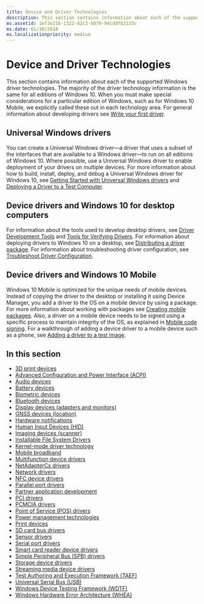 ```yaml
---
title: Device and Driver Technologies
description: This section contains information about each of the supported Windows driver technologies.
ms.assetid: 1ef3e216-1322-42c3-b070-94cddfb2133c
ms.date: 01/30/2018
ms.localizationpriority: medium
---
```


# Device and Driver Technologies

This section contains information about each of the supported Windows driver technologies. The majority of the driver technology information is the same for all editions of Windows 10. When you must make special considerations for a particular edition of Windows, such as for Windows 10 Mobile, we explicitly called these out in each technology area. For general information about developing drivers see [Write your first driver](https://docs.microsoft.com/windows-hardware/drivers/gettingstarted/writing-your-first-driver).

## Universal Windows drivers

You can create a Universal Windows driver—a driver that uses a subset of the interfaces that are available to a Windows driver—to run on all editions of Windows 10. Where possible, use a Universal Windows driver to enable deployment of your drivers on multiple devices. For more information about how to build, install, deploy, and debug a Universal Windows driver for Windows 10, see [Getting Started with Universal Windows drivers](https://docs.microsoft.com/windows-hardware/drivers/develop/getting-started-with-universal-drivers) and [Deploying a Driver to a Test Computer](https://docs.microsoft.com/windows-hardware/drivers/develop/deploying-a-driver-to-a-test-computer).

## Device drivers and Windows 10 for desktop computers

For information about the tools used to develop desktop drivers, see [Driver Development Tools](https://docs.microsoft.com/windows-hardware/drivers/devtest/) and [Tools for Verifying Drivers](https://docs.microsoft.com/windows-hardware/drivers/devtest/tools-for-verifying-drivers). For information about deploying drivers to Windows 10 on a desktop, see [Distributing a driver package](https://docs.microsoft.com/windows-hardware/drivers/develop/distributing-a-driver-package-win8). For information about troubleshooting driver configuration, see [Troubleshoot Driver Configuration](https://docs.microsoft.com/windows-hardware/drivers/develop/troubleshooting-configuration-of-driver-deployment--testing-and-debugging).

## Device drivers and Windows 10 Mobile

Windows 10 Mobile is optimized for the unique needs of mobile devices. Instead of copying the driver to the desktop or installing it using Device Manager, you add a driver to the OS on a mobile device by using a package. For more information about working with packages see [Creating mobile packages](https://docs.microsoft.com/previous-versions/windows/hardware/packaging/dn756642(v=vs.85)). Also, a driver on a mobile device needs to be signed using a specific process to maintain integrity of the OS, as explained in [Mobile code signing](https://docs.microsoft.com/previous-versions/windows/hardware/code-signing/dn756634(v=vs.85)). For a walkthrough of adding a device driver to a mobile device such as a phone, see [Adding a driver to a test image](https://docs.microsoft.com/previous-versions/mt131832(v=vs.85)).

## In this section

- [3D print devices](3dprint/index.md)
- [Advanced Configuration and Power Interface (ACPI)](acpi/index.md)
- [Audio devices](audio/index.md)
- [Battery devices](battery/index.md)
- [Biometric devices](biometric/index.md)
- [Bluetooth devices](bluetooth/index.md)
- [Display devices (adapters and monitors)](display/index.md)
- [GNSS devices (location)](gnss/index.md)
- [Hardware notifications](gpiobtn/index.md)
- [Human Input Devices (HID)](hid/index.md)
- [Imaging devices (scanner)](image/index.md)
- [Installable File System Drivers](ifs/index.md)
- [Kernel-mode driver technology](kernel/index.md)
- [Mobile broadband](mobilebroadband/index.md)
- [Multifunction device drivers](multifunction/index.md)
- [NetAdapterCx drivers](netcx/index.md)
- [Network drivers](network/index.md)
- [NFC device drivers](nfc/index.md)
- [Parallel port drivers](parports/index.md)
- [Partner application development](partnerapps/index.md)
- [PCI drivers](pci/index.md)
- [PCMCIA drivers](pcmcia/index.md)
- [Point of Service (POS) drivers](pos/index.md)
- [Power management technologies](powermeter/index.md)
- [Print devices](print/index.md)
- [SD card bus drivers](sd/index.md)
- [Sensor drivers](sensors/index.md)
- [Serial port drivers](serports/index.md)
- [Smart card reader device drivers](smartcard/index.md)
- [Simple Peripheral Bus (SPB) drivers](spb/index.md)
- [Storage device drivers](storage/index.md)
- [Streaming media device drivers](stream/index.md)
- [Test Authoring and Execution Framework (TAEF)](taef/index.md)
- [Universal Serial Bus (USB)](usbcon/index.md)
- [Windows Device Testing Framework (WDTF)](wdtf/index.md)
- [Windows Hardware Error Architecture (WHEA)](whea/index.md)
